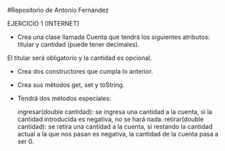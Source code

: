 #Repositorio de Antonio Fernández

EJERCICIO 1 (INTERNET)

- Crea una clase llamada Cuenta que tendrá los siguientes atributos: 
titular y cantidad (puede tener decimales).

El titular será obligatorio y la cantidad es opcional. 

- Crea dos constructores que cumpla lo anterior.

- Crea sus métodos get, set y toString.

- Tendrá dos métodos especiales:

	ingresar(double cantidad): se ingresa una cantidad a la cuenta, si la cantidad introducida es negativa, no se hará nada.
	retirar(double cantidad): se retira una cantidad a la cuenta, si restando la cantidad actual a la que nos pasan es negativa, la cantidad de la cuenta pasa a ser 0.